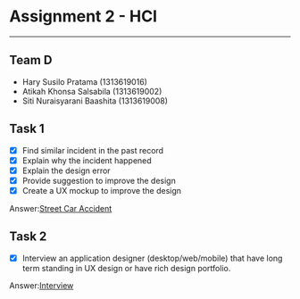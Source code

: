 # Assignment 2 - HCI
----------------------
## Team D ##
-	Hary Susilo Pratama 		(1313619016)
-	Atikah Khonsa Salsabila 	(1313619002)
-	Siti Nuraisyarani Baashita	 (1313619008)

## Task 1 ##
- [x] Find similar incident in the past record
- [x] Explain why the incident happened
- [x] Explain the design error
- [x] Provide suggestion to improve the design
- [x] Create a UX mockup to improve the design

Answer:[Street Car Accident](https://github.com/Nia2311/IMK-Assignment-1/tree/master/Task%201)

## Task 2 ##
- [x] Interview an application designer (desktop/web/mobile) that have long term standing in UX design or have rich design portfolio.

Answer:[Interview](https://github.com/Nia2311/IMK-Assignment-1/tree/master/Task%202)

